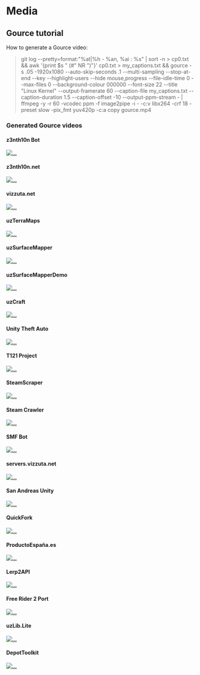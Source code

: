 # Media

## Gource tutorial

How to generate a Gource video:

>  git log --pretty=format:"%at|%h - %an, %ai : %s" | sort -n > cp0.txt && awk '{print $s  " (#" NR  ")"}' cp0.txt > my_captions.txt && gource -s .05 -1920x1080 --auto-skip-seconds .1 --multi-sampling --stop-at-end --key --highlight-users --hide mouse,progress --file-idle-time 0 --max-files 0 --background-colour 000000 --font-size 22 --title "Linux Kernel"  --output-framerate 60 --caption-file my_captions.txt --caption-duration 1.5 --caption-offset -10 --output-ppm-stream - | ffmpeg -y -r 60 -vcodec ppm -f image2pipe -i - -c:v libx264 -crf 18 -preset slow -pix_fmt yuv420p -c:a copy gource.mp4

### Generated Gource videos

#### z3nth10n Bot

[![...](https://img.youtube.com/vi/MYctk2xauME/maxresdefault.jpg)](https://www.youtube.com/watch?v=MYctk2xauME&list=PLm_JmdfuMZ5BPTYTF_x1tK9pkt-UCxI7j&index=1)

#### z3nth10n.net

[![...](https://img.youtube.com/vi/G8ejECSUS9A/maxresdefault.jpg)](https://www.youtube.com/watch?v=G8ejECSUS9A&list=PLm_JmdfuMZ5BPTYTF_x1tK9pkt-UCxI7j&index=2)

#### vizzuta.net

[![...](https://img.youtube.com/vi/Ox-CBNlKxGw/maxresdefault.jpg)](https://www.youtube.com/watch?v=Ox-CBNlKxGw&list=PLm_JmdfuMZ5BPTYTF_x1tK9pkt-UCxI7j&index=3)

#### uzTerraMaps

[![...](https://img.youtube.com/vi/KsO44WeLVRE/maxresdefault.jpg)](https://www.youtube.com/watch?v=KsO44WeLVRE&list=PLm_JmdfuMZ5BPTYTF_x1tK9pkt-UCxI7j&index=4)

#### uzSurfaceMapper

[![...](https://img.youtube.com/vi/11kd4bNr2Pw/maxresdefault.jpg)](https://www.youtube.com/watch?v=11kd4bNr2Pw&list=PLm_JmdfuMZ5BPTYTF_x1tK9pkt-UCxI7j&index=6)

#### uzSurfaceMapperDemo

[![...](https://img.youtube.com/vi/723FV06SG8Q/maxresdefault.jpg)](https://www.youtube.com/watch?v=723FV06SG8Q&list=PLm_JmdfuMZ5BPTYTF_x1tK9pkt-UCxI7j&index=5)

#### uzCraft

[![...](https://img.youtube.com/vi/NwWzFwNP9k4/maxresdefault.jpg)](https://www.youtube.com/watch?v=NwWzFwNP9k4&list=PLm_JmdfuMZ5BPTYTF_x1tK9pkt-UCxI7j&index=7)

#### Unity Theft Auto

[![...](https://img.youtube.com/vi/Wze_2qUvqG4/maxresdefault.jpg)](https://www.youtube.com/watch?v=Wze_2qUvqG4&list=PLm_JmdfuMZ5BPTYTF_x1tK9pkt-UCxI7j&index=8)

#### T121 Project

[![...](https://img.youtube.com/vi/e0tslz3O8J4/maxresdefault.jpg)](https://www.youtube.com/watch?v=e0tslz3O8J4&list=PLm_JmdfuMZ5BPTYTF_x1tK9pkt-UCxI7j&index=9)

#### SteamScraper

[![...](https://img.youtube.com/vi/e2sRm0Qy8g4/maxresdefault.jpg)](https://www.youtube.com/watch?v=e2sRm0Qy8g4&list=PLm_JmdfuMZ5BPTYTF_x1tK9pkt-UCxI7j&index=10)

#### Steam Crawler

[![...](https://img.youtube.com/vi/xNObcf2FR6I/maxresdefault.jpg)](https://www.youtube.com/watch?v=xNObcf2FR6I&list=PLm_JmdfuMZ5BPTYTF_x1tK9pkt-UCxI7j&index=11)

#### SMF Bot

[![...](https://img.youtube.com/vi/btGsaYEpih8/maxresdefault.jpg)](https://www.youtube.com/watch?v=btGsaYEpih8&list=PLm_JmdfuMZ5BPTYTF_x1tK9pkt-UCxI7j&index=12)

#### servers.vizzuta.net

[![...](https://img.youtube.com/vi/wr4XEagpJH8/maxresdefault.jpg)](https://www.youtube.com/watch?v=wr4XEagpJH8&list=PLm_JmdfuMZ5BPTYTF_x1tK9pkt-UCxI7j&index=13)

#### San Andreas Unity

[![...](https://img.youtube.com/vi/APxJbHbROsg/maxresdefault.jpg)](https://www.youtube.com/watch?v=APxJbHbROsg&list=PLm_JmdfuMZ5BPTYTF_x1tK9pkt-UCxI7j&index=14)

#### QuickFork

[![...](https://img.youtube.com/vi/TVBJAs04czk/maxresdefault.jpg)](https://www.youtube.com/watch?v=TVBJAs04czk&list=PLm_JmdfuMZ5BPTYTF_x1tK9pkt-UCxI7j&index=15)

#### ProductoEspaña.es

[![...](https://img.youtube.com/vi/betAUeojfno/maxresdefault.jpg)](https://www.youtube.com/watch?v=betAUeojfno&list=PLm_JmdfuMZ5BPTYTF_x1tK9pkt-UCxI7j&index=16)

#### Lerp2API

[![...](https://img.youtube.com/vi/sttrRPA0wbc/maxresdefault.jpg)](https://www.youtube.com/watch?v=sttrRPA0wbc&list=PLm_JmdfuMZ5BPTYTF_x1tK9pkt-UCxI7j&index=17)

#### Free Rider 2 Port

[![...](https://img.youtube.com/vi/4AmL01oNDc8/maxresdefault.jpg)](https://www.youtube.com/watch?v=4AmL01oNDc8&list=PLm_JmdfuMZ5BPTYTF_x1tK9pkt-UCxI7j&index=18)

#### uzLib.Lite

[![...](https://img.youtube.com/vi/VXEyy9fOnBc/maxresdefault.jpg)](https://www.youtube.com/watch?v=VXEyy9fOnBc&list=PLm_JmdfuMZ5BPTYTF_x1tK9pkt-UCxI7j&index=19)

#### DepotToolkit

[![...](https://img.youtube.com/vi/T-XZ8Xt7lrA/maxresdefault.jpg)](https://www.youtube.com/watch?v=T-XZ8Xt7lrA&list=PLm_JmdfuMZ5BPTYTF_x1tK9pkt-UCxI7j&index=20)
